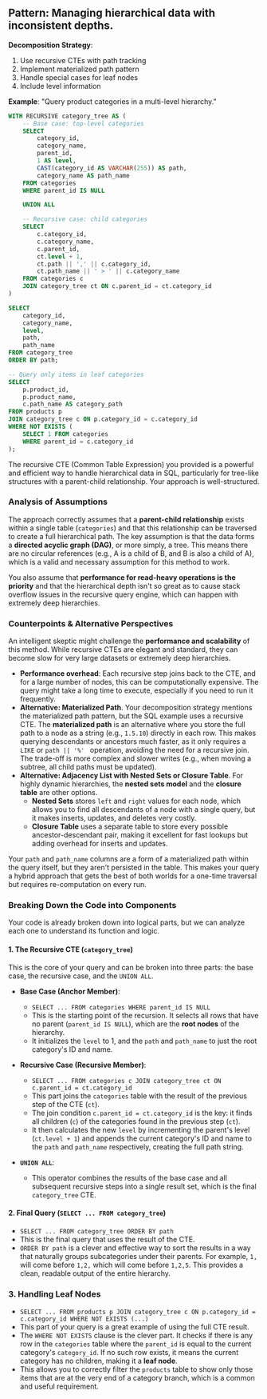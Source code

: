 ## **Pattern**: Managing hierarchical data with inconsistent depths.

**Decomposition Strategy**:

1. Use recursive CTEs with path tracking
2. Implement materialized path pattern
3. Handle special cases for leaf nodes
4. Include level information

**Example**: "Query product categories in a multi-level hierarchy."

```SQL
WITH RECURSIVE category_tree AS (
    -- Base case: top-level categories
    SELECT
        category_id,
        category_name,
        parent_id,
        1 AS level,
        CAST(category_id AS VARCHAR(255)) AS path,
        category_name AS path_name
    FROM categories
    WHERE parent_id IS NULL

    UNION ALL

    -- Recursive case: child categories
    SELECT
        c.category_id,
        c.category_name,
        c.parent_id,
        ct.level + 1,
        ct.path || ',' || c.category_id,
        ct.path_name || ' > ' || c.category_name
    FROM categories c
    JOIN category_tree ct ON c.parent_id = ct.category_id
)

SELECT
    category_id,
    category_name,
    level,
    path,
    path_name
FROM category_tree
ORDER BY path;

-- Query only items in leaf categories
SELECT
    p.product_id,
    p.product_name,
    c.path_name AS category_path
FROM products p
JOIN category_tree c ON p.category_id = c.category_id
WHERE NOT EXISTS (
    SELECT 1 FROM categories
    WHERE parent_id = c.category_id
);
```
The recursive CTE (Common Table Expression) you provided is a powerful and efficient way to handle hierarchical data in SQL, particularly for tree-like structures with a parent-child relationship. Your approach is well-structured.

### Analysis of Assumptions

The approach correctly assumes that a **parent-child relationship** exists within a single table (`categories`) and that this relationship can be traversed to create a full hierarchical path. The key assumption is that the data forms a **directed acyclic graph (DAG)**, or more simply, a tree. This means there are no circular references (e.g., A is a child of B, and B is also a child of A), which is a valid and necessary assumption for this method to work.

You also assume that **performance for read-heavy operations is the priority** and that the hierarchical depth isn't so great as to cause stack overflow issues in the recursive query engine, which can happen with extremely deep hierarchies.

### Counterpoints & Alternative Perspectives

An intelligent skeptic might challenge the **performance and scalability** of this method. While recursive CTEs are elegant and standard, they can become slow for very large datasets or extremely deep hierarchies.

* **Performance overhead**: Each recursive step joins back to the CTE, and for a large number of nodes, this can be computationally expensive. The query might take a long time to execute, especially if you need to run it frequently.
* **Alternative: Materialized Path**. Your decomposition strategy mentions the materialized path pattern, but the SQL example uses a recursive CTE. The **materialized path** is an alternative where you store the full path to a node as a string (e.g., `1.5.10`) directly in each row. This makes querying descendants or ancestors much faster, as it only requires a `LIKE` or `path || '%' ` operation, avoiding the need for a recursive join. The trade-off is more complex and slower writes (e.g., when moving a subtree, all child paths must be updated).
* **Alternative: Adjacency List with Nested Sets or Closure Table**. For highly dynamic hierarchies, the **nested sets model** and the **closure table** are other options.
    * **Nested Sets** stores `left` and `right` values for each node, which allows you to find all descendants of a node with a single query, but it makes inserts, updates, and deletes very costly.
    * **Closure Table** uses a separate table to store every possible ancestor-descendant pair, making it excellent for fast lookups but adding overhead for inserts and updates.

Your `path` and `path_name` columns are a form of a materialized path within the query itself, but they aren't persisted in the table. This makes your query a hybrid approach that gets the best of both worlds for a one-time traversal but requires re-computation on every run.

### Breaking Down the Code into Components

Your code is already broken down into logical parts, but we can analyze each one to understand its function and logic.

#### **1. The Recursive CTE (`category_tree`)**

This is the core of your query and can be broken into three parts: the base case, the recursive case, and the `UNION ALL`.

* **Base Case (Anchor Member)**:
    * `SELECT ... FROM categories WHERE parent_id IS NULL`
    * This is the starting point of the recursion. It selects all rows that have no parent (`parent_id IS NULL`), which are the **root nodes** of the hierarchy.
    * It initializes the `level` to 1, and the `path` and `path_name` to just the root category's ID and name.

* **Recursive Case (Recursive Member)**:
    * `SELECT ... FROM categories c JOIN category_tree ct ON c.parent_id = ct.category_id`
    * This part joins the `categories` table with the result of the previous step of the CTE (`ct`).
    * The join condition `c.parent_id = ct.category_id` is the key: it finds all children (`c`) of the categories found in the previous step (`ct`).
    * It then calculates the new `level` by incrementing the parent's level (`ct.level + 1`) and appends the current category's ID and name to the `path` and `path_name` respectively, creating the full path string.

* **`UNION ALL`**:
    * This operator combines the results of the base case and all subsequent recursive steps into a single result set, which is the final `category_tree` CTE.

#### **2. Final Query (`SELECT ... FROM category_tree`)**

* `SELECT ... FROM category_tree ORDER BY path`
* This is the final query that uses the result of the CTE.
* `ORDER BY path` is a clever and effective way to sort the results in a way that naturally groups subcategories under their parents. For example, `1,` will come before `1,2,` which will come before `1,2,5`. This provides a clean, readable output of the entire hierarchy. 

### **3. Handling Leaf Nodes**

* `SELECT ... FROM products p JOIN category_tree c ON p.category_id = c.category_id WHERE NOT EXISTS (...)`
* This part of your query is a great example of using the full CTE result.
* The `WHERE NOT EXISTS` clause is the clever part. It checks if there is any row in the `categories` table where the `parent_id` is equal to the current category's `category_id`. If no such row exists, it means the current category has no children, making it a **leaf node**.
* This allows you to correctly filter the `products` table to show only those items that are at the very end of a category branch, which is a common and useful requirement.
